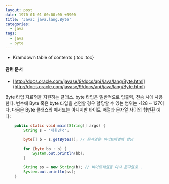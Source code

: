 ```yaml
---
layout: post
date: 1970-01-01 00:00:00 +0900
title: 'Java: java.lang.Byte'
categories:
  - java
tags:
  - java
  - byte
---
```


* Kramdown table of contents
{:toc .toc}

#### 관련 문서

- [http://docs.oracle.com/javase/9/docs/api/java/lang/Byte.html](http://docs.oracle.com/javase/9/docs/api/java/lang/Byte.html)

Byte 타입 자료형을 지원하는 클래스. byte 타입은 일반적으로 입출력, 전송 시에 사용한다. 변수에 Byte 혹은 byte 타입을 선언할 경우 할당할 수 있는 범위는 -128 ~ 127이다.
다음은 Byte 클래스의 메서드는 아니지만 바이트 배열과 문자열 사이의 형변환 예다:
```java
	public static void main(String[] args) {
	    String s = "대한민국";

	    byte[] b = s.getBytes(); // 문자열을 바이트배열에 할당

	    for (byte bb : b) {
	        System.out.println(bb);
	    }

	    String ss = new String(b); // 바이트배열을 다시 문자열로..
	    System.out.println(ss);
	}
```
